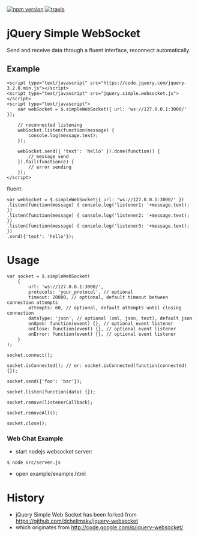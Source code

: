 [![npm version](https://badge.fury.io/js/jquery-simple-websocket.svg)](https://badge.fury.io/js/jquery-simple-websocket)
[![travis](https://travis-ci.org/jbloemendal/jquery-simple-websocket.svg?branch=master)](https://travis-ci.org/jbloemendal/jquery-simple-websocket.svg?branch=master)

# jQuery Simple WebSocket

Send and receive data through a fluent interface, reconnect automatically.

## Example

```
<script type="text/javascript" src="https://code.jquery.com/jquery-3.2.0.min.js"></script>
<script type="text/javascript" src="jquery.simple.websocket.js"></script>
<script type="text/javascript">
    var webSocket = $.simpleWebSocket({ url: 'ws://127.0.0.1:3000/' });

    // reconnected listening
    webSocket.listen(function(message) {
        console.log(message.text);
    });

    webSocket.send({ 'text': 'hello' }).done(function() {
        // message send
    }).fail(function(e) {
        // error sending
    });
</script>
```

fluent:
```
var webSocket = $.simpleWebSocket({ url: 'ws://127.0.0.1:3000/' })
.listen(function(message) { console.log('listener1: '+message.text); })
.listen(function(message) { console.log('listener2: '+message.text); })
.listen(function(message) { console.log('listener3: '+message.text); })
.send({'text': 'hello'});
```

# Usage
```
var socket = $.simpleWebSocket(
    {
        url: 'ws://127.0.0.1:3000/',
        protocols: 'your_protocol', // optional
        timeout: 20000, // optional, default timeout between connection attempts
        attempts: 60, // optional, default attempts until closing connection
        dataType: 'json', // optional (xml, json, text), default json
        onOpen: function(event) {}, // optional event listener
        onClose: function(event) {}, // optional event listener
        onError: function(event) {}, // optional event listener
    }
);

socket.connect();

socket.isConnected(); // or: socket.isConnected(function(connected) {});

socket.send({'foo': 'bar'});

socket.listen(function(data) {});

socket.remove(listenerCallback);

socket.removeAll();

socket.close();
```

### Web Chat Example
- start nodejs websocket server:
```
$ node src/server.js
```
- open example/example.html

# History
- jQuery Simple Web Socket has been forked from https://github.com/dchelimsky/jquery-websocket
- which originates from http://code.google.com/p/jquery-websocket/
